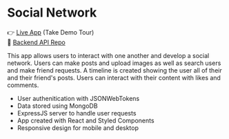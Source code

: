 # Social Network

:point_right: [Live App](https://odinbook-production-a5e1.up.railway.app/) (Take Demo Tour)\
:floppy_disk: [Backend API Repo](https://github.com/MichaelShawUK/social-network-api)

This app allows users to interact with one another and develop a social network. 
Users can make posts and upload images as well as search users and make friend 
requests. A timeline is created showing the user all of their and their friend's
posts. Users can interact with their content with likes and comments.

* User authenitication with JSONWebTokens
* Data stored using MongoDB
* ExpressJS server to handle user requests
* App created with React and Styled Components
* Responsive design for mobile and desktop
